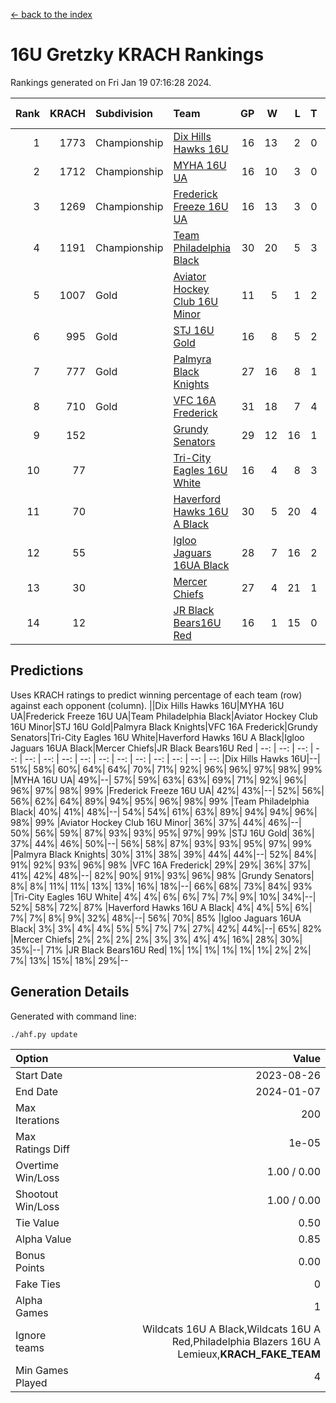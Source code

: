 [<- back to the index](readme.md)
# 16U Gretzky KRACH Rankings
Rankings generated on Fri Jan 19 07:16:28 2024.

Rank|KRACH|Subdivision|Team|GP|W|L|T|OTW|OTL|SoS|Exp Wins|Win Diff
---:|---:|:---|:---|---:|---:|---:|---:|---:|---:|---:|---:|---:
1|1773|Championship|[Dix Hills Hawks 16U](https://gamesheetstats.com/seasons/3659/teams/140688/schedule)|16|13|2|0|1|0|348|14.8|-0.0
2|1712|Championship|[MYHA 16U UA](https://gamesheetstats.com/seasons/3659/teams/140695/schedule)|16|10|3|0|2|1|660|12.8|-0.0
3|1269|Championship|[Frederick Freeze 16U UA](https://gamesheetstats.com/seasons/3659/teams/140689/schedule)|16|13|3|0|0|0|365|13.9|0.0
4|1191|Championship|[Team Philadelphia Black](https://gamesheetstats.com/seasons/3659/teams/140698/schedule)|30|20|5|3|1|1|555|23.3|-0.0
5|1007|Gold|[Aviator Hockey Club 16U Minor](https://gamesheetstats.com/seasons/3659/teams/140687/schedule)|11|5|1|2|2|1|553|8.8|-0.0
6|995|Gold|[STJ 16U Gold](https://gamesheetstats.com/seasons/3659/teams/140697/schedule)|16|8|5|2|1|0|715|10.8|-0.0
7|777|Gold|[Palmyra Black Knights](https://gamesheetstats.com/seasons/3659/teams/140696/schedule)|27|16|8|1|2|0|573|19.3|-0.0
8|710|Gold|[VFC 16A Frederick](https://gamesheetstats.com/seasons/3659/teams/140700/schedule)|31|18|7|4|0|2|656|20.8|-0.0
9|152||[Grundy Senators](https://gamesheetstats.com/seasons/3659/teams/140690/schedule)|29|12|16|1|0|0|586|13.4|0.0
10|77||[Tri-City Eagles 16U White](https://gamesheetstats.com/seasons/3659/teams/140699/schedule)|16|4|8|3|0|1|365|6.4|0.0
11|70||[Haverford Hawks 16U A Black](https://gamesheetstats.com/seasons/3659/teams/140691/schedule)|30|5|20|4|0|1|727|7.9|0.0
12|55||[Igloo Jaguars 16UA Black](https://gamesheetstats.com/seasons/3659/teams/140692/schedule)|28|7|16|2|0|3|616|8.9|0.0
13|30||[Mercer Chiefs](https://gamesheetstats.com/seasons/3659/teams/140694/schedule)|27|4|21|1|1|0|615|6.4|0.0
14|12||[JR Black Bears16U Red](https://gamesheetstats.com/seasons/3659/teams/140693/schedule)|16|1|15|0|0|0|383|1.9|0.0

## Predictions
Uses KRACH ratings to predict winning percentage of each team (row) against each opponent (column).
||Dix Hills Hawks 16U|MYHA 16U UA|Frederick Freeze 16U UA|Team Philadelphia Black|Aviator Hockey Club 16U Minor|STJ 16U Gold|Palmyra Black Knights|VFC 16A Frederick|Grundy Senators|Tri-City Eagles 16U White|Haverford Hawks 16U A Black|Igloo Jaguars 16UA Black|Mercer Chiefs|JR Black Bears16U Red
| --: | --: | --: | --: | --: | --: | --: | --: | --: | --: | --: | --: | --: | --: | --: 
|Dix Hills Hawks 16U|--| 51%| 58%| 60%| 64%| 64%| 70%| 71%| 92%| 96%| 96%| 97%| 98%| 99%
|MYHA 16U UA| 49%|--| 57%| 59%| 63%| 63%| 69%| 71%| 92%| 96%| 96%| 97%| 98%| 99%
|Frederick Freeze 16U UA| 42%| 43%|--| 52%| 56%| 56%| 62%| 64%| 89%| 94%| 95%| 96%| 98%| 99%
|Team Philadelphia Black| 40%| 41%| 48%|--| 54%| 54%| 61%| 63%| 89%| 94%| 94%| 96%| 98%| 99%
|Aviator Hockey Club 16U Minor| 36%| 37%| 44%| 46%|--| 50%| 56%| 59%| 87%| 93%| 93%| 95%| 97%| 99%
|STJ 16U Gold| 36%| 37%| 44%| 46%| 50%|--| 56%| 58%| 87%| 93%| 93%| 95%| 97%| 99%
|Palmyra Black Knights| 30%| 31%| 38%| 39%| 44%| 44%|--| 52%| 84%| 91%| 92%| 93%| 96%| 98%
|VFC 16A Frederick| 29%| 29%| 36%| 37%| 41%| 42%| 48%|--| 82%| 90%| 91%| 93%| 96%| 98%
|Grundy Senators|  8%|  8%| 11%| 11%| 13%| 13%| 16%| 18%|--| 66%| 68%| 73%| 84%| 93%
|Tri-City Eagles 16U White|  4%|  4%|  6%|  6%|  7%|  7%|  9%| 10%| 34%|--| 52%| 58%| 72%| 87%
|Haverford Hawks 16U A Black|  4%|  4%|  5%|  6%|  7%|  7%|  8%|  9%| 32%| 48%|--| 56%| 70%| 85%
|Igloo Jaguars 16UA Black|  3%|  3%|  4%|  4%|  5%|  5%|  7%|  7%| 27%| 42%| 44%|--| 65%| 82%
|Mercer Chiefs|  2%|  2%|  2%|  2%|  3%|  3%|  4%|  4%| 16%| 28%| 30%| 35%|--| 71%
|JR Black Bears16U Red|  1%|  1%|  1%|  1%|  1%|  1%|  2%|  2%|  7%| 13%| 15%| 18%| 29%|--

## Generation Details

Generated with command line:
```
./ahf.py update
```

| Option | Value |
| :----- | ----: |
| Start Date | 2023-08-26 |
| End Date | 2024-01-07 |
| Max Iterations | 200 |
| Max Ratings Diff | 1e-05 |
| Overtime Win/Loss | 1.00 / 0.00 |
| Shootout Win/Loss | 1.00 / 0.00 |
| Tie Value | 0.50 |
| Alpha Value | 0.85 |
| Bonus Points | 0.00 |
| Fake Ties | 0 |
| Alpha Games | 1 |
| Ignore teams | Wildcats 16U A Black,Wildcats 16U A Red,Philadelphia Blazers 16U A Lemieux,__KRACH_FAKE_TEAM__ |
| Min Games Played | 4 |

